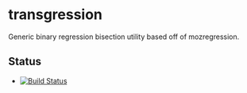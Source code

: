 transgression
=============

Generic binary regression bisection utility based off of mozregression.

Status
-------------

  * [![Build Status](https://travis-ci.org/jwir3/transgression.svg)](https://travis-ci.org/jwir3/transgression)
